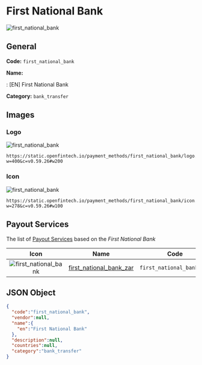 
# First National Bank 
![first_national_bank](https://static.openfintech.io/payment_methods/first_national_bank/logo.png?w=400&c=v0.59.26#w200)  

## General 
**Code:** `first_national_bank` 
 
**Name:** 
 
:	[EN] First National Bank 
 
**Category:** `bank_transfer` 
 

## Images 

### Logo 
![first_national_bank](https://static.openfintech.io/payment_methods/first_national_bank/logo.png?w=400&c=v0.59.26#w200)  

```
https://static.openfintech.io/payment_methods/first_national_bank/logo.png?w=400&c=v0.59.26#w200
```  

### Icon 
![first_national_bank](https://static.openfintech.io/payment_methods/first_national_bank/icon.png?w=278&c=v0.59.26#w100)  

```
https://static.openfintech.io/payment_methods/first_national_bank/icon.png?w=278&c=v0.59.26#w100
```  

## Payout Services 
 
The list of [Payout Services](/payout-services/) based on the _First National Bank_ 

|Icon|Name|Code| 
|:---:|:---:|:---:| 
|![first_national_bank](https://static.openfintech.io/payout_methods/first_national_bank/icon.svg?w=278&c=v0.59.26#w40) |[first_national_bank_zar](/payout-services/first_national_bank_zar/)|`first_national_bank_zar`| 
 

## JSON Object 

```json
{
  "code":"first_national_bank",
  "vendor":null,
  "name":{
    "en":"First National Bank"
  },
  "description":null,
  "countries":null,
  "category":"bank_transfer"
}
```  
